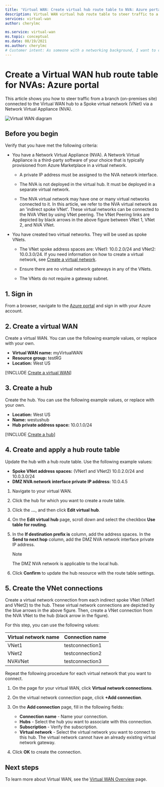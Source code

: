 ```yaml
---
title: 'Virtual WAN: Create virtual hub route table to NVA: Azure portal'
description: Virtual WAN virtual hub route table to steer traffic to a network virtual appliance using the portal.
services: virtual-wan
author: cherylmc

ms.service: virtual-wan
ms.topic: conceptual
ms.date: 08/19/2021
ms.author: cherylmc
# Customer intent: As someone with a networking background, I want to create a route table using the portal.
---
```


# Create a Virtual WAN hub route table for NVAs: Azure portal

This article shows you how to steer traffic from a branch (on-premises site) connected to the Virtual WAN hub to a Spoke virtual network (VNet) via a Network Virtual Appliance (NVA).

![Virtual WAN diagram](./media/virtual-wan-route-table-nva/vwanroute.png)

## Before you begin

Verify that you have met the following criteria:

*  You have a Network Virtual Appliance (NVA). A Network Virtual Appliance is a third-party software of your choice that is typically provisioned from Azure Marketplace in a virtual network.

    * A private IP address must be assigned to the NVA network interface.

    * The NVA is not deployed in the virtual hub. It must be deployed in a separate virtual network.

    *  The NVA virtual network may have one or many virtual networks connected to it. In this article, we refer to the NVA virtual network as an 'indirect spoke VNet'. These virtual networks can be connected to the NVA VNet by using VNet peering. The VNet Peering links are depicted by black arrows in the above figure between VNet 1, VNet 2, and NVA VNet.
*  You have created two virtual networks. They will be used as spoke VNets.

    * The VNet spoke address spaces are: VNet1: 10.0.2.0/24 and VNet2: 10.0.3.0/24. If you need information on how to create a virtual network, see [Create a virtual network](../virtual-network/quick-create-portal.md).

    * Ensure there are no virtual network gateways in any of the VNets.

    * The VNets do not require a gateway subnet.

## <a name="signin"></a>1. Sign in

From a browser, navigate to the [Azure portal](https://portal.azure.com) and sign in with your Azure account.

## <a name="vwan"></a>2. Create a virtual WAN

Create a virtual WAN. You can use the following example values, or replace with your own.

* **Virtual WAN name:** myVirtualWAN
* **Resource group:** testRG
* **Location:** West US

[!INCLUDE [Create a virtual WAN](../../includes/virtual-wan-tutorial-vwan-include.md)]

## <a name="hub"></a>3. Create a hub

Create the hub. You can use the following example values, or replace with your own.

* **Location:** West US
* **Name:** westushub
* **Hub private address space:** 10.0.1.0/24

[!INCLUDE [Create a hub](../../includes/virtual-wan-hub-blank.md)]

## <a name="route"></a>4. Create and apply a hub route table

Update the hub with a hub route table. Use the following example values:

* **Spoke VNet address spaces:** (VNet1 and VNet2) 10.0.2.0/24 and 10.0.3.0/24
* **DMZ NVA network interface private IP address:** 10.0.4.5

1. Navigate to your virtual WAN.
2. Click the hub for which you want to create a route table.
3. Click the **...**, and then click **Edit virtual hub**.
4. On the **Edit virtual hub** page, scroll down and select the checkbox **Use table for routing**.
5. In the **If destination prefix is** column, add the address spaces. In the **Send to next hop** column, add the DMZ NVA network interface private IP address.

   > [!NOTE]
   > The DMZ NVA network is applicable to the local hub.
   
6. Click **Confirm** to update the hub resource with the route table settings.

## <a name="connections"></a>5. Create the VNet connections

Create a virtual network connection from each indirect spoke VNet (VNet1 and VNet2) to the hub. These virtual network connections are depicted by the blue arrows in the above figure. Then, create a VNet connection from the NVA VNet to the hub (black arrow in the figure).

 For this step, you can use the following values:

| Virtual network name| Connection name|
| --- | --- |
| VNet1 | testconnection1 |
| VNet2 | testconnection2 |
| NVAVNet | testconnection3 |

Repeat the following procedure for each virtual network that you want to connect.

1. On the page for your virtual WAN, click **Virtual network connections**.
2. On the virtual network connection page, click **+Add connection**.
3. On the **Add connection** page, fill in the following fields:

    * **Connection name** - Name your connection.
    * **Hubs** - Select the hub you want to associate with this connection.
    * **Subscription** - Verify the subscription.
    * **Virtual network** - Select the virtual network you want to connect to this hub. The virtual network cannot have an already existing virtual network gateway.
4. Click **OK** to create the connection.

## Next steps

To learn more about Virtual WAN, see the [Virtual WAN Overview](virtual-wan-about.md) page.
